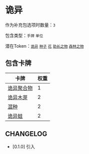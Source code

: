 # 诡异

作为补充包选项时数量：`3`

包含类型：`手牌` `单位`

潜在Token：[`诡异`](诡异.md) [`种子`](种子.md) [`花`](花.md) [`助长之物`](助长之物.md) [`森林之物`](森林之物.md)

## 包含卡牌

卡牌 | 权重
--- | ---
[诡异聚合物](../卡牌/诡异聚合物.md) | 1
[诡异木芽](../卡牌/诡异木芽.md) | 2
[混种](../卡牌/混种.md) | 2
[诡异蛙](../卡牌/诡异蛙.md) | 2

## CHANGELOG

- [0.1.0] 引入
